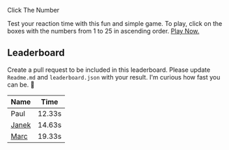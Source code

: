 Click The Number

Test your reaction time with this fun and simple game. To play, click on the boxes with the numbers from 1 to 25 in ascending order. [Play Now.](http://projects.marcnitzsche.de/ClickTheNumber/)

## Leaderboard

Create a pull request to be included in this leaderboard. Please update `Readme.md` and `leaderboard.json` with your result. I'm curious how fast you can be. 🤔

| Name                                   | Time   |
| -------------------------------------- | ------ |
| Paul                                   | 12.33s |
| [Janek](https://github.com/janek/)     | 14.63s |
| [Marc](https://github.com/remarcable/) | 19.33s |
